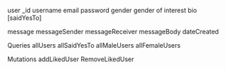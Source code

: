 user 
  _id
  username
  email
  password
  gender
  gender of interest
  bio
  [saidYesTo]

message
  messageSender
  messageReceiver 
  messageBody
  dateCreated


  Queries
    allUsers
    allSaidYesTo
    allMaleUsers
    allFemaleUsers
    
    
  Mutations
    addLikedUser
    RemoveLikedUser



  